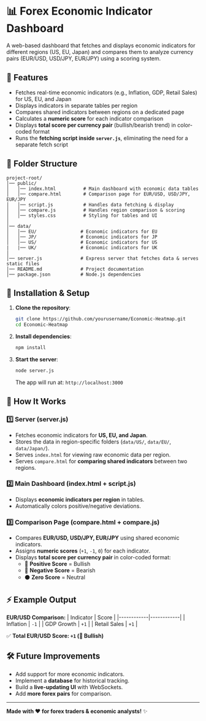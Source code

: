 # 📊 Forex Economic Indicator Dashboard

A web-based dashboard that fetches and displays economic indicators for different regions (US, EU, Japan) and compares them to analyze currency pairs (EUR/USD, USD/JPY, EUR/JPY) using a scoring system.

## 🔹 Features

- Fetches real-time economic indicators (e.g., Inflation, GDP, Retail Sales) for US, EU, and Japan
- Displays indicators in separate tables per region
- Compares shared indicators between regions on a dedicated page
- Calculates a **numeric score** for each indicator comparison
- Displays **total score per currency pair** (bullish/bearish trend) in color-coded format
- Runs the **fetching script inside `server.js`**, eliminating the need for a separate fetch script

## 📁 Folder Structure
```
project-root/
│── public/
│   │── index.html          # Main dashboard with economic data tables
│   │── compare.html        # Comparison page for EUR/USD, USD/JPY, EUR/JPY
│   │── script.js           # Handles data fetching & display
│   │── compare.js          # Handles region comparison & scoring
│   │── styles.css          # Styling for tables and UI
│
│── data/
│   │── EU/                # Economic indicators for EU
│   │── JP/                # Economic indicators for JP
│   │── US/                # Economic indicators for US
|   |── UK/                # Economic indicators for UK
│
│── server.js              # Express server that fetches data & serves static files
│── README.md              # Project documentation
│── package.json           # Node.js dependencies
```

## 🚀 Installation & Setup

1. **Clone the repository**:
   ```sh
   git clone https://github.com/yourusername/Economic-Heatmap.git
   cd Economic-Heatmap
   ```

2. **Install dependencies**:
   ```sh
   npm install
   ```

3. **Start the server**:
   ```sh
   node server.js
   ```
   The app will run at: `http://localhost:3000`

## 🔄 How It Works

### **1️⃣ Server (server.js)**
- Fetches economic indicators for **US, EU, and Japan**.
- Stores the data in region-specific folders (`data/US/`, `data/EU/`, `data/Japan/`).
- Serves `index.html` for viewing raw economic data per region.
- Serves `compare.html` for **comparing shared indicators** between two regions.

### **2️⃣ Main Dashboard (index.html + script.js)**
- Displays **economic indicators per region** in tables.
- Automatically colors positive/negative deviations.

### **3️⃣ Comparison Page (compare.html + compare.js)**
- Compares **EUR/USD, USD/JPY, EUR/JPY** using shared economic indicators.
- Assigns **numeric scores** (`+1`, `-1`, `0`) for each indicator.
- Displays **total score per currency pair** in color-coded format:
  - 🔵 **Positive Score** = Bullish
  - 🔴 **Negative Score** = Bearish
  - ⚫ **Zero Score** = Neutral

## ⚡ Example Output

**EUR/USD Comparison:**
| Indicator  | Score |
|------------|------------|
| Inflation  | `-1` |
| GDP Growth | `+1` |
| Retail Sales | `+1` |

✅ **Total EUR/USD Score: `+1` (🔵 Bullish)**

## 🛠 Future Improvements
- Add support for more economic indicators.
- Implement a **database** for historical tracking.
- Build a **live-updating UI** with WebSockets.
- Add **more forex pairs** for comparison.

---

**Made with ❤️ for forex traders & economic analysts!** ✨

